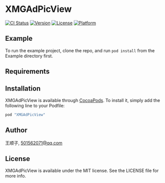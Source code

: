 # XMGAdPicView

[![CI Status](http://img.shields.io/travis/王顺子/XMGAdPicView.svg?style=flat)](https://travis-ci.org/王顺子/XMGAdPicView)
[![Version](https://img.shields.io/cocoapods/v/XMGAdPicView.svg?style=flat)](http://cocoapods.org/pods/XMGAdPicView)
[![License](https://img.shields.io/cocoapods/l/XMGAdPicView.svg?style=flat)](http://cocoapods.org/pods/XMGAdPicView)
[![Platform](https://img.shields.io/cocoapods/p/XMGAdPicView.svg?style=flat)](http://cocoapods.org/pods/XMGAdPicView)

## Example

To run the example project, clone the repo, and run `pod install` from the Example directory first.

## Requirements

## Installation

XMGAdPicView is available through [CocoaPods](http://cocoapods.org). To install
it, simply add the following line to your Podfile:

```ruby
pod "XMGAdPicView"
```

## Author

王顺子, 501562071@qq.com

## License

XMGAdPicView is available under the MIT license. See the LICENSE file for more info.
